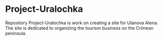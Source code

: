 # Project-Uralochka
Repository Project-Uralochka is work on creating a site for Ulanova Alena. The site is dedicated to organizing the tourism business on the Crimean peninsula.
